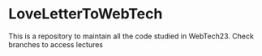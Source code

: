 # LoveLetterToWebTech
This is a repository to maintain all the code studied in WebTech23.
Check branches to access lectures
